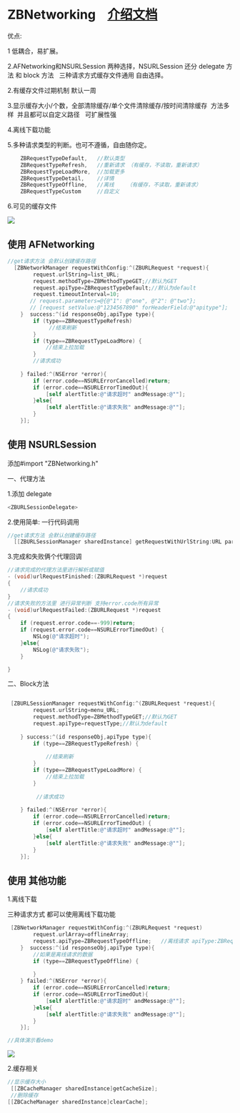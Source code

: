 # ZBNetworking    [介绍文档](http://www.jianshu.com/p/55cda3341d11)
优点:

1 低耦合，易扩展。

2.AFNetworking和NSURLSession 两种选择，NSURLSession 还分 delegate 方法 和 block 方法    三种请求方式缓存文件通用 自由选择。

2.有缓存文件过期机制 默认一周

3.显示缓存大小/个数，全部清除缓存/单个文件清除缓存/按时间清除缓存  方法多样  并且都可以自定义路径   可扩展性强

4.离线下载功能 

5.多种请求类型的判断。也可不遵循，自由随你定。

```objective-c
    ZBRequestTypeDefault,   //默认类型
    ZBRequestTypeRefresh,   //重新请求 （有缓存，不读取，重新请求）
    ZBRequestTypeLoadMore,  //加载更多
    ZBRequestTypeDetail,    //详情
    ZBRequestTypeOffline,   //离线    （有缓存，不读取，重新请求）
    ZBRequestTypeCustom     //自定义
```
6.可见的缓存文件

![](http://a3.qpic.cn/psb?/V12I5WUv0Ual5v/uls*nG1YySR.EpyYI8*lFu9kW.lwzjgW.cnPbGMUBG8!/b/dPgAAAAAAAAA&bo=aAHwAAAAAAACDLE!&rf=viewer_4)

## 使用 AFNetworking 
```objective-c
//get请求方法 会默认创建缓存路径    
  [ZBNetworkManager requestWithConfig:^(ZBURLRequest *request){
        request.urlString=list_URL;
        request.methodType=ZBMethodTypeGET;//默认为GET
        request.apiType=ZBRequestTypeDefault;//默认为default
        request.timeoutInterval=10;
       // request.parameters=@{@"1": @"one", @"2": @"two"};
       // [request setValue:@"1234567890" forHeaderField:@"apitype"];
    }  success:^(id responseObj,apiType type){
        if (type==ZBRequestTypeRefresh) 
             //结束刷新
        }
        if (type==ZBRequestTypeLoadMore) {
            //结束上拉加载
        }
        //请求成功
        
    } failed:^(NSError *error){
        if (error.code==NSURLErrorCancelled)return;
        if (error.code==NSURLErrorTimedOut){
            [self alertTitle:@"请求超时" andMessage:@""];
        }else{
            [self alertTitle:@"请求失败" andMessage:@""];
        }
    }];

```


## 使用 NSURLSession
添加#import "ZBNetworking.h"

一、代理方法

1.添加 delegate
```objective-c
<ZBURLSessionDelegate>
```

2.使用简单:  一行代码调用 
```objective-c
//get请求方法 会默认创建缓存路径    
  [[ZBURLSessionManager sharedInstance] getRequestWithUrlString:URL parameters:nil target:self];
```

3.完成和失败俩个代理回调
```objective-c
//请求完成的代理方法里进行解析或赋值
- (void)urlRequestFinished:(ZBURLRequest *)request
{
    //请求成功
}
//请求失败的方法里 进行异常判断 支持error.code所有异常
- (void)urlRequestFailed:(ZBURLRequest *)request
{
    if (request.error.code==-999)return;
    if (request.error.code==NSURLErrorTimedOut) {
        NSLog(@"请求超时");
    }else{
        NSLog(@"请求失败");
    }

}

```

二、Block方法

```objective-c

 [ZBURLSessionManager requestWithConfig:^(ZBURLRequest *request){
        request.urlString=menu_URL;
        request.methodType=ZBMethodTypeGET;//默认为GET
        request.apiType=requestType;//默认为default
        
    } success:^(id responseObj,apiType type){
        if (type==ZBRequestTypeRefresh) {
          
            //结束刷新
        }
        if (type==ZBRequestTypeLoadMore) {
            //结束上拉加载
        }
        
         //请求成功
         
    } failed:^(NSError *error){
        if (error.code==NSURLErrorCancelled)return;
        if (error.code==NSURLErrorTimedOut) {
            [self alertTitle:@"请求超时" andMessage:@""];
        }else{
            [self alertTitle:@"请求失败" andMessage:@""];
        }
    }];

```


## 使用 其他功能
1.离线下载

三种请求方式 都可以使用离线下载功能 

```objective-c
 [ZBNetworkManager requestWithConfig:^(ZBURLRequest *request)
        request.urlArray=offlineArray;
        request.apiType=ZBRequestTypeOffline;   //离线请求 apiType:ZBRequestTypeOffline
    }  success:^(id responseObj,apiType type){
        //如果是离线请求的数据
        if (type==ZBRequestTypeOffline) {
        
        } 
    } failed:^(NSError *error){
        if (error.code==NSURLErrorCancelled)return;
        if (error.code==NSURLErrorTimedOut){
            [self alertTitle:@"请求超时" andMessage:@""];
        }else{
            [self alertTitle:@"请求失败" andMessage:@""];
        }
    }];

//具体演示看demo
```
![](http://a3.qpic.cn/psb?/V12I5WUv0Ual5v/cY8K3L2*GJ9RO3i*z1If9XTmzas0cylmafMXWqdFe4o!/b/dK0AAAAAAAAA&bo=aAHwAAAAAAACLJE!&rf=viewer_4)


2.缓存相关
```objective-c
//显示缓存大小
 [[ZBCacheManager sharedInstance]getCacheSize];
 //删除缓存
[[ZBCacheManager sharedInstance]clearCache];
 ```
